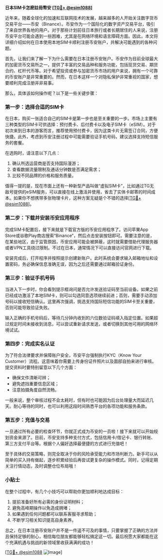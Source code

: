 **日本SIM卡怎麽註冊幣安 [[TG💪+ @esim1088](https://t.me/s/esim1088)]**

近年来，随着全球化的加速和互联网技术的发展，越来越多的人开始关注数字货币交易平台——币安（Binance）。币安作为一个国际化的数字资产交易平台，吸引了来自世界各地的用户。对于那些计划前往日本旅行或者长期居住的人来说，注册币安平台可能会遇到一些困难，尤其是在网络环境和语言障碍方面。因此，本文将详细介绍如何在日本使用本地SIM卡顺利注册币安账户，并解决可能遇到的各种问题。

首先，让我们来了解一下为什么需要在日本注册币安账户。币安作为目前全球最大的加密货币交易所之一，提供了丰富的交易品种和服务功能，包括现货交易、期货合约、杠杆代币等。对于希望投资或参与加密货币市场的用户来说，拥有一个可靠的币安账户是非常重要的。然而，在日本这样一个对隐私保护非常重视的国家，想要顺利完成注册并非易事。

那么，具体该如何操作呢？以下是一些关键步骤：

### 第一步：选择合适的SIM卡

在日本，购买一张适合自己的SIM卡是第一步也是至关重要的一步。市场上主要有三种类型的SIM卡可供选择：预付费卡、后付费卡以及电子SIM卡（eSIM）。对于初次来到日本的游客而言，推荐使用预付费卡，因为这类卡片无需签订合同，方便快捷。此外，考虑到币安注册过程中可能需要验证手机号码，建议选择支持短信服务的套餐。

在选购时，请注意以下几点：
1. 确认所选运营商是否支持国际漫游；
2. 查看数据流量限制及通话分钟数是否满足需求；
3. 比较不同品牌的价格和服务质量。

值得一提的是，现在市面上还有一种新型产品叫做“虚拟SIM卡”，比如通过TG无敌号提供的eSIM服务，可以直接在线上激活并使用，省去了实体卡邮寄的时间成本。如果你不想携带多张物理卡片，这种方案无疑是个不错的选择[[TG💪+ @esim1088](https://t.me/s/esim1088)]。

### 第二步：下载并安装币安应用程序

完成SIM卡配置后，接下来就是下载官方版的币安应用程序了。访问苹果App Store或谷歌Play商店搜索“Binance”，然后点击安装按钮即可。需要注意的是，在某些地区，由于监管原因，币安应用可能会被屏蔽，这时就需要借助代理服务器或者VPN工具绕过限制。不过在日本，通常情况下可以直接访问官网进行下载。

安装完成后，打开程序并按照提示创建新账户。此时系统会要求输入邮箱地址和设置密码，务必确保信息准确无误，因为之后还需要通过邮箱验证身份。

### 第三步：验证手机号码

当进入下一步时，你会看到提示框询问是否允许发送验证码至当前设备。如果之前已经成功激活了本地SIM卡，则可以勾选同意选项继续前进；否则，需要手动添加号码以接收短信确认。这里再次强调，挑选支持国际短信功能的SIM卡至关重要，否则可能导致验证失败。

输入正确的手机号码后，等待几分钟内收到的六位数验证码填入指定位置。如果超过规定时间未接收到消息，可以尝试重新请求发送，或者切换到其他可用的网络环境试试。

### 第四步：完成实名认证

为了符合法律要求并保障账户安全，币安平台强制执行KYC（Know Your Customer）流程。这意味着你需要上传身份证件照片以及面部自拍来进行审核。提交资料时要特别留意以下几个方面：
- 确保文件清晰可辨；
- 避免遮挡重要信息区域；
- 注意拍摄角度自然流畅。

一般来说，整个审核过程不会太耗时，但有时也可能因为后台处理量大而延迟几天。耐心等待的同时，也可以利用这段时间熟悉平台的各项功能和服务条款。

### 第五步：充值与交易

一旦通过所有必要的检查环节，你就正式成为币安的一员啦！接下来就可以开始规划资金来源了。目前，币安支持多种支付方式，包括信用卡/借记卡、银行转账、第三方支付平台等。根据个人偏好选择最便捷的方式进行充值吧！

至于具体的交易策略，则完全取决于你的风险承受能力和市场判断力。新手可以从简单的买入持有做起，逐步积累经验后再尝试更复杂的操作模式。同时，记得定期关注行情动态，及时调整仓位布局哦！

### 小贴士

在整个过程中，有几个小技巧可以帮助你更加顺利地达成目标：
1. 提前准备好所有必需的身份证明材料；
2. 避免高峰期操作以免造成拥堵；
3. 如果遇到任何问题都可以联系客服寻求帮助；
4. 不断学习相关知识提高自身素养。

总之，在日本注册币安账户并不是一件遥不可及的事情，只要掌握了正确的方法并且保持足够的耐心，相信每位朋友都能够轻松搞定这一切。最后祝愿大家都能在这个充满机遇与挑战的新领域里收获满满的成功！

[[TG💪+ @esim1088](https://t.me/s/esim1088) ![Image](https://i.postimg.cc/4NQfJmqS/Snipaste-2025-05-13-00-14-12.png)]